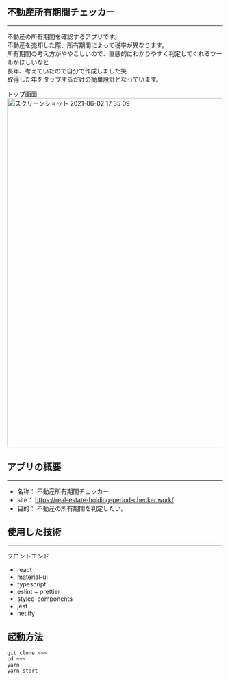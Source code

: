 ## 不動産所有期間チェッカー

---

不動産の所有期間を確認するアプリです。  
不動産を売却した際、所有期間によって税率が異なります。  
所有期間の考え方がややこしいので、直感的にわかりやすく判定してくれるツールがほしいなと  
長年、考えていたので自分で作成しました笑  
取得した年をタップするだけの簡単設計となっています。

[トップ画面](https://golfersfarm.com/users/3)<img width="816" alt="スクリーンショット 2021-06-02 17 35 09" src="https://user-images.githubusercontent.com/79444103/120449509-6cbbf700-c3ca-11eb-841f-eadb3977a84f.png">

## アプリの概要

---

- 名称： 不動産所有期間チェッカー
- site： https://real-estate-holding-period-checker.work/
- 目的：
  不動産の所有期間を判定したい。

## 使用した技術

---

フロントエンド

- react
- material-ui
- typescript
- eslint + prettier
- styled-components
- jest
- netlify

## 起動方法

```
git clone ~~~
cd ~~~
yarn
yarn start
```
